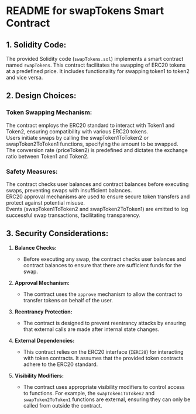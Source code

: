 # README for swapTokens Smart Contract

## 1. Solidity Code:

The provided Solidity code (`swapTokens.sol`) implements a smart contract named `swapTokens`. This contract facilitates the swapping of ERC20 tokens at a predefined price. It includes functionality for swapping token1 to token2 and vice versa.

## 2. Design Choices:

### Token Swapping Mechanism:
The contract employs the ERC20 standard to interact with Token1 and Token2, ensuring compatibility with various ERC20 tokens.  
Users initiate swaps by calling the swapToken1ToToken2 or swapToken2ToToken1 functions, specifying the amount to be swapped.  
The conversion rate (priceToken2) is predefined and dictates the exchange ratio between Token1 and Token2.

### Safety Measures:
The contract checks user balances and contract balances before executing swaps, preventing swaps with insufficient balances.   
ERC20 approval mechanisms are used to ensure secure token transfers and protect against potential misuse.   
Events (swapToken1ToToken2 and swapToken2ToToken1) are emitted to log successful swap transactions, facilitating transparency.   

## 3. Security Considerations:

1. **Balance Checks:**
    - Before executing any swap, the contract checks user balances and contract balances to ensure that there are sufficient funds for the swap.

2. **Approval Mechanism:**
    - The contract uses the `approve` mechanism to allow the contract to transfer tokens on behalf of the user.

3. **Reentrancy Protection:**
    - The contract is designed to prevent reentrancy attacks by ensuring that external calls are made after internal state changes.

4. **External Dependencies:**
    - This contract relies on the ERC20 interface (`IERC20`) for interacting with token contracts. It assumes that the provided token contracts adhere to the ERC20 standard.

5. **Visibility Modifiers:**
    - The contract uses appropriate visibility modifiers to control access to functions. For example, the `swapToken1ToToken2` and `swapToken2ToToken1` functions are external, ensuring they can only be called from outside the contract.
